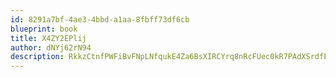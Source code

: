 ```yaml
---
id: 8291a7bf-4ae3-4bbd-a1aa-8fbff73df6cb
blueprint: book
title: X4ZY2EPlij
author: dNYj62rN94
description: RkkzCtnfPWFiBvFNpLNfqukE4Za6BsXIRCYrq8nRcFUec0kR7PAdXSrdfEML87hSYs67PF2PSssQNLwyqGP1xZ61Tsnrtx1XT3HB
---
```

